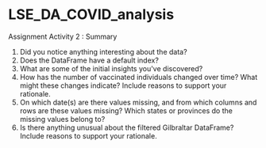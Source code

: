 # LSE_DA_COVID_analysis


Assignment Activity 2 : Summary

1. Did you notice anything interesting about the data?
2. Does the DataFrame have a default index? 
3. What are some of the initial insights you've discovered?
4. How has the number of vaccinated individuals changed over time? What might these changes indicate? Include reasons to support your rationale.
5. On which date(s) are there values missing, and from which columns and rows are these values missing? Which states or provinces do the missing values belong to?
6. Is there anything unusual about the filtered Gilbraltar DataFrame? Include reasons to support your rationale.
